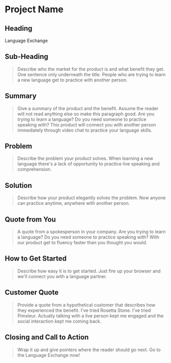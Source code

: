# Project Name #

<!-- 
> This material was originally posted [here](http://www.quora.com/What-is-Amazons-approach-to-product-development-and-product-management). It is reproduced here for posterities sake.

There is an approach called "working backwards" that is widely used at Amazon. They work backwards from the customer, rather than starting with an idea for a product and trying to bolt customers onto it. While working backwards can be applied to any specific product decision, using this approach is especially important when developing new products or features.

For new initiatives a product manager typically starts by writing an internal press release announcing the finished product. The target audience for the press release is the new/updated product's customers, which can be retail customers or internal users of a tool or technology. Internal press releases are centered around the customer problem, how current solutions (internal or external) fail, and how the new product will blow away existing solutions.

If the benefits listed don't sound very interesting or exciting to customers, then perhaps they're not (and shouldn't be built). Instead, the product manager should keep iterating on the press release until they've come up with benefits that actually sound like benefits. Iterating on a press release is a lot less expensive than iterating on the product itself (and quicker!).

If the press release is more than a page and a half, it is probably too long. Keep it simple. 3-4 sentences for most paragraphs. Cut out the fat. Don't make it into a spec. You can accompany the press release with a FAQ that answers all of the other business or execution questions so the press release can stay focused on what the customer gets. My rule of thumb is that if the press release is hard to write, then the product is probably going to suck. Keep working at it until the outline for each paragraph flows. 

Oh, and I also like to write press-releases in what I call "Oprah-speak" for mainstream consumer products. Imagine you're sitting on Oprah's couch and have just explained the product to her, and then you listen as she explains it to her audience. That's "Oprah-speak", not "Geek-speak".

Once the project moves into development, the press release can be used as a touchstone; a guiding light. The product team can ask themselves, "Are we building what is in the press release?" If they find they're spending time building things that aren't in the press release (overbuilding), they need to ask themselves why. This keeps product development focused on achieving the customer benefits and not building extraneous stuff that takes longer to build, takes resources to maintain, and doesn't provide real customer benefit (at least not enough to warrant inclusion in the press release).
 -->
 
## Heading ##
  Language Exchange

## Sub-Heading ##
  > Describe who the market for the product is and what benefit they get. One sentence only underneath the title.
  People who are trying to learn a new language get to practice with another person.

## Summary ##
  > Give a summary of the product and the benefit. Assume the reader will not read anything else so make this paragraph good.
  Are you trying to learn a language? Do you need someone to practice speaking with? This product will connect you with another person
  immediately through video chat to practice your language skills.

## Problem ##
  > Describe the problem your product solves.
  When learning a new language there's a lack of opportunity to practice live speaking and comprehension.

## Solution ##
  > Describe how your product elegantly solves the problem.
  Now anyone can practice anytime, anywhere with another person.

## Quote from You ##
  > A quote from a spokesperson in your company.
  Are you trying to learn a language? Do you need someone to practice speaking with? With our product get to fluency faster than you thought you would.

## How to Get Started ##
  > Describe how easy it is to get started.
  Just fire up your browser and we'll connect you with a language partner.

## Customer Quote ##
  > Provide a quote from a hypothetical customer that describes how they experienced the benefit.
  I've tried Rosetta Stone. I've tried Pimsleur. Actually talking with a live person kept me engaged and the social interaction kept me coming back.

## Closing and Call to Action ##
  > Wrap it up and give pointers where the reader should go next.
  Go to the Language Exchange now!